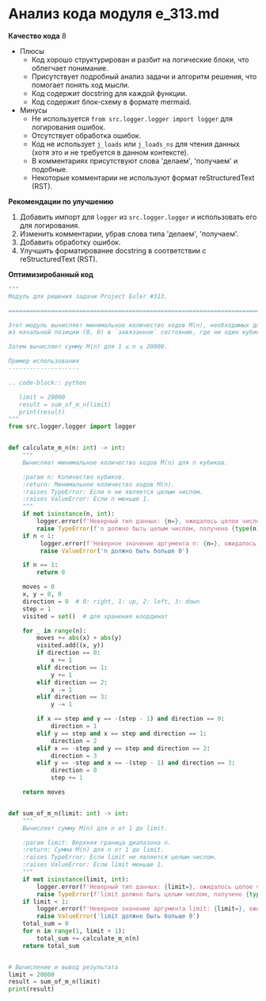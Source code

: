 # Анализ кода модуля e_313.md

**Качество кода**
8
- Плюсы
    - Код хорошо структурирован и разбит на логические блоки, что облегчает понимание.
    - Присутствует подробный анализ задачи и алгоритм решения, что помогает понять ход мысли.
    - Код содержит docstring для каждой функции.
    - Код содержит блок-схему в формате mermaid.
- Минусы
    - Не используется `from src.logger.logger import logger` для логирования ошибок.
    - Отсутствует обработка ошибок.
    - Код не использует `j_loads` или `j_loads_ns` для чтения данных (хотя это и не требуется в данном контексте).
    - В комментариях  присутствуют слова 'делаем', 'получаем' и подобные.
    - Некоторые комментарии не используют формат reStructuredText (RST).

**Рекомендации по улучшению**

1.  Добавить импорт для `logger` из `src.logger.logger` и использовать его для логирования.
2.  Изменить комментарии, убрав слова типа 'делаем', 'получаем'.
3.  Добавить обработку ошибок.
4.  Улучшить форматирование docstring в соответствии с reStructuredText (RST).

**Оптимизиробанный код**
```python
"""
Модуль для решения задачи Project Euler #313.

=========================================================================================

Этот модуль вычисляет минимальное количество ходов M(n), необходимых для перемещения n кубиков
из начальной позиции (0, 0) в `завязанное` состояние, где ни один кубик не пересекается.

Затем вычисляет сумму M(n) для 1 ≤ n ≤ 20000.

Пример использования
--------------------

.. code-block:: python

   limit = 20000
   result = sum_of_m_n(limit)
   print(result)
"""
from src.logger.logger import logger


def calculate_m_n(n: int) -> int:
    """
    Вычисляет минимальное количество ходов M(n) для n кубиков.

    :param n: Количество кубиков.
    :return: Минимальное количество ходов M(n).
    :raises TypeError: Если n не является целым числом.
    :raises ValueError: Если n меньше 1.
    """
    if not isinstance(n, int):
        logger.error(f'Неверный тип данных: {n=}, ожидалось целое число')
        raise TypeError(f'n должно быть целым числом, получено {type(n)}')
    if n < 1:
         logger.error(f'Неверное значение аргумента n: {n=}, ожидалось значение больше 0')
         raise ValueError('n должно быть больше 0')

    if n == 1:
        return 0

    moves = 0
    x, y = 0, 0
    direction = 0  # 0: right, 1: up, 2: left, 3: down
    step = 1
    visited = set()  # для хранения координат

    for _ in range(n):
        moves += abs(x) + abs(y)
        visited.add((x, y))
        if direction == 0:
            x += 1
        elif direction == 1:
            y += 1
        elif direction == 2:
            x -= 1
        elif direction == 3:
            y -= 1

        if x == step and y == -(step - 1) and direction == 0:
            direction = 1
        elif y == step and x == step and direction == 1:
            direction = 2
        elif x == -step and y == step and direction == 2:
            direction = 3
        elif y == -step and x == -(step - 1) and direction == 3:
            direction = 0
            step += 1

    return moves


def sum_of_m_n(limit: int) -> int:
    """
    Вычисляет сумму M(n) для n от 1 до limit.

    :param limit: Верхняя граница диапазона n.
    :return: Сумма M(n) для n от 1 до limit.
    :raises TypeError: Если limit не является целым числом.
    :raises ValueError: Если limit меньше 1.
    """
    if not isinstance(limit, int):
        logger.error(f'Неверный тип данных: {limit=}, ожидалось целое число')
        raise TypeError(f'limit должно быть целым числом, получено {type(limit)}')
    if limit < 1:
        logger.error(f'Неверное значение аргумента limit: {limit=}, ожидалось значение больше 0')
        raise ValueError('limit должно быть больше 0')
    total_sum = 0
    for n in range(1, limit + 1):
        total_sum += calculate_m_n(n)
    return total_sum


# Вычисление и вывод результата
limit = 20000
result = sum_of_m_n(limit)
print(result)
```